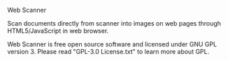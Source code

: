 Web Scanner

Scan documents directly from scanner into images on web pages through HTML5/JavaScript in web browser.

Web Scanner is free open source software and licensed under GNU GPL version 3. Please read "GPL-3.0 License.txt"
to learn more about GPL.
